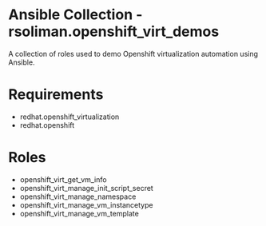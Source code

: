 # Ansible Collection - rsoliman.openshift_virt_demos
A collection of roles used to demo Openshift virtualization automation using Ansible.

# Requirements
- redhat.openshift_virtualization
- redhat.openshift

# Roles
- openshift_virt_get_vm_info
- openshift_virt_manage_init_script_secret
- openshift_virt_manage_namespace
- openshift_virt_manage_vm_instancetype
- openshift_virt_manage_vm_template
